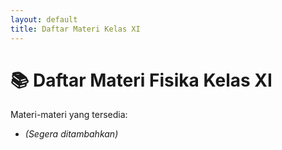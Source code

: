```yaml
---
layout: default
title: Daftar Materi Kelas XI
---
```


# 📚 Daftar Materi Fisika Kelas XI

Materi-materi yang tersedia:

- *(Segera ditambahkan)*

